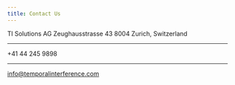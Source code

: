 ```yaml
---
title: Contact Us
---
```


TI Solutions AG
Zeughausstrasse 43
8004 Zurich, Switzerland

---

+41 44 245 9898

---

 info@temporalinterference.com
